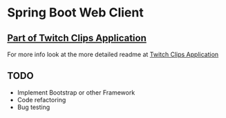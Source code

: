 # Spring Boot Web Client

## [Part of Twitch Clips Application](https://github.com/IvanLepi/twitchclips)

For more info look at the more detailed readme at [Twitch Clips Application](https://github.com/IvanLepi/twitchclips)
## TODO
  * Implement Bootstrap or other Framework
  * Code refactoring
  * Bug testing
